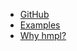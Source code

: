 - [GitHub](https://github.com/hmpljs/hmpl)
- [Examples](https://github.com/hmpljs/examples)
- [Why hmpl?](#why-hmpl)
